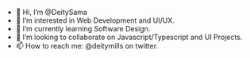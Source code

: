 - 👋 Hi, I’m @DeitySama
- 👀 I’m interested in Web Development and UI/UX.
- 🌱 I’m currently learning Software Design.
- 💞️ I’m looking to collaborate on Javascript/Typescript and UI Projects.
- 📫 How to reach me: @deitymills on twitter.

<!---
DeitySama/DeitySama is a ✨ special ✨ repository because its `README.md` (this file) appears on your GitHub profile.
You can click the Preview link to take a look at your changes.
--->
